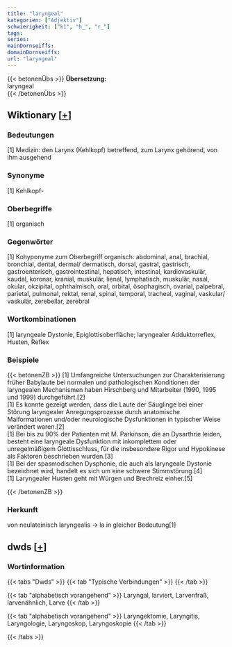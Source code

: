 ```yaml
---
title: "laryngeal"
kategorien: ["Adjektiv"]
schwierigkeit: ["k1", "h_", "r_"]
tags:
series:
mainDornseiffs:
domainDornseiffs:
url: "laryngeal"
---
```


{{< betonenÜbs >}}
**Übersetzung:**  
laryngeal  
{{< /betonenÜbs >}}

## Wiktionary [[+](https://de.wiktionary.org/wiki/laryngeal)]

### Bedeutungen
[1] Medizin: den Larynx (Kehlkopf) betreffend, zum Larynx gehörend, von ihm ausgehend  

### Synonyme
[1] Kehlkopf-  

### Oberbegriffe
[1] organisch  

### Gegenwörter
[1] Kohyponyme zum Oberbegriff organisch: abdominal, anal, brachial, bronchial, dental, dermal/ dermatisch, dorsal, gastral, gastrisch, gastroenterisch, gastrointestinal, hepatisch, intestinal, kardiovaskulär, kaudal, koronar, kranial, muskulär, lienal, lymphatisch, muskulär, nasal, okular, okzipital, ophthalmisch, oral, orbital, ösophagisch, ovarial, palpebral, parietal, pulmonal, rektal, renal, spinal, temporal, tracheal, vaginal, vaskular/ vaskulär, zerebellar, zerebral  

### Wortkombinationen
[1] laryngeale Dystonie, Epiglottisoberfläche; laryngealer Adduktorreflex, Husten, Reflex  

### Beispiele
{{< betonenZB >}}
[1] Umfangreiche Untersuchungen zur Charakterisierung früher Babylaute bei normalen und pathologischen Konditionen der laryngealen Mechanismen haben Hirschberg und Mitarbeiter (1990, 1995 und 1999) durchgeführt.[2]  
[1] Es konnte gezeigt werden, dass die Laute der Säuglinge bei einer Störung laryngealer Anregungsprozesse durch anatomische Malformationen und/oder neurologische Dysfunktionen in typischer Weise verändert waren.[2]  
[1] Bei bis zu 90% der Patienten mit M. Parkinson, die an Dysarthrie leiden, besteht eine laryngeale Dysfunktion mit inkomplettem oder unregelmäßigem Glottisschluss, für die insbesondere Rigor und Hypokinese als Faktoren beschrieben wurden.[3]  
[1] Bei der spasmodischen Dysphonie, die auch als laryngeale Dystonie bezeichnet wird, handelt es sich um eine schwere Stimmstörung.[4]  
[1] Laryngealer Husten geht mit Würgen und Brechreiz einher.[5]  

{{< /betonenZB >}}
### Herkunft
von neulateinisch laryngealis → la in gleicher Bedeutung[1]  



## dwds [[+](https://www.dwds.de/wb/laryngeal)]

### Wortinformation
{{< tabs "Dwds" >}}
{{< tab "Typische Verbindungen" >}}
{{< /tab >}}

{{< tab "alphabetisch vorangehend" >}}
Laryngal, larviert, Larvenfraß, larvenähnlich, Larve
{{< /tab >}}

{{< tab "alphabetisch vorangehend" >}}
Laryngektomie, Laryngitis, Laryngologie, Laryngoskop, Laryngoskopie
{{< /tab >}}

{{< /tabs >}}

